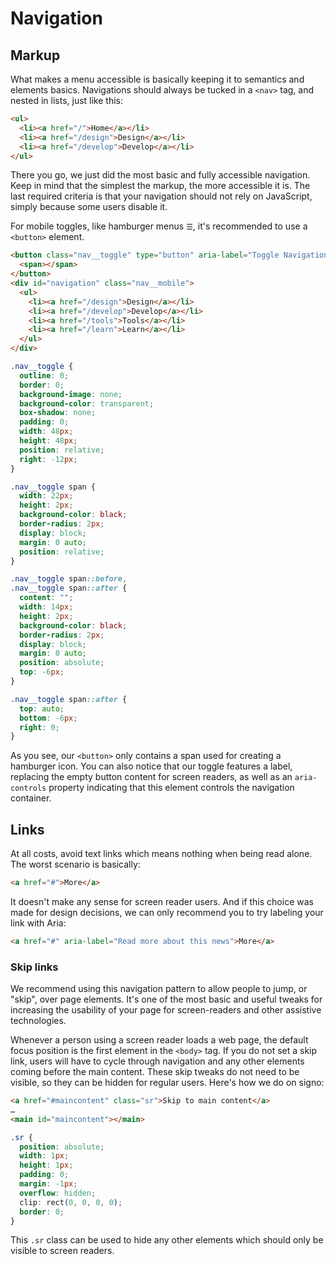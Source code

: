 # Navigation

## Markup

What makes a menu accessible is basically keeping it to semantics and elements basics. Navigations should always be tucked in a <code class="inline-code">&lt;nav&gt;</code> tag, and nested in lists, just like this:

```html
<ul>
  <li><a href="/">Home</a></li>
  <li><a href="/design">Design</a></li>
  <li><a href="/develop">Develop</a></li>
</ul>
```

There you go, we just did the most basic and fully accessible navigation. Keep in mind that the simplest the markup, the more accessible it is. The last required criteria is that your navigation should not rely on JavaScript, simply because some users disable it.

For mobile toggles, like hamburger menus <code class="inline-code">☰</code>, it's recommended to use a <code class="inline-code">&lt;button&gt;</code> element.

```html
<button class="nav__toggle" type="button" aria-label="Toggle Navigation" aria-controls="navigation">
  <span></span>
</button>
<div id="navigation" class="nav__mobile">
  <ul>
    <li><a href="/design">Design</a></li>
    <li><a href="/develop">Develop</a></li>
    <li><a href="/tools">Tools</a></li>
    <li><a href="/learn">Learn</a></li>
  </ul>
</div>
```

```css
.nav__toggle {
  outline: 0;
  border: 0;
  background-image: none;
  background-color: transparent;
  box-shadow: none;
  padding: 0;
  width: 48px;
  height: 48px;
  position: relative;
  right: -12px;
}

.nav__toggle span {
  width: 22px;
  height: 2px;
  background-color: black;
  border-radius: 2px;
  display: block;
  margin: 0 auto;
  position: relative;
}

.nav__toggle span::before,
.nav__toggle span::after {
  content: "";
  width: 14px;
  height: 2px;
  background-color: black;
  border-radius: 2px;
  display: block;
  margin: 0 auto;
  position: absolute;
  top: -6px;
}

.nav__toggle span::after {
  top: auto;
  bottom: -6px;
  right: 0;
}
```

As you see, our <code class="inline-code">&lt;button&gt;</code> only contains a span used for creating a hamburger icon. You can also notice that our toggle features a label, replacing the empty button content for screen readers, as well as an <code class="inline-code">aria-controls</code> property indicating that this element controls the navigation container.

## Links

At all costs, avoid text links which means nothing when being read alone. The worst scenario is basically:

```html
<a href="#">More</a>
```

It doesn't make any sense for screen reader users. And if this choice was made for design decisions, we can only recommend you to try labeling your link with Aria:

```html
<a href="#" aria-label="Read more about this news">More</a>
```

### Skip links

We recommend using this navigation pattern to allow people to jump, or "skip", over page elements. It's one of the most basic and useful tweaks for increasing the usability of your page for screen-readers and other assistive technologies.

Whenever a person using a screen reader loads a web page, the default focus position is the first element in the <code class="inline-code">&lt;body&gt;</code> tag. If you do not set a skip link, users will have to cycle through navigation and any other elements coming before the main content. These skip tweaks do not need to be visible, so they can be hidden for regular users. Here's how we do on signo:

```html
<a href="#maincontent" class="sr">Skip to main content</a>
…
<main id="maincontent"></main>
```

```css
.sr {
  position: absolute;
  width: 1px;
  height: 1px;
  padding: 0;
  margin: -1px;
  overflow: hidden;
  clip: rect(0, 0, 0, 0);
  border: 0;
}
```

This <code class="inline-code">.sr</code> class can be used to hide any other elements which should only be visible to screen readers.
